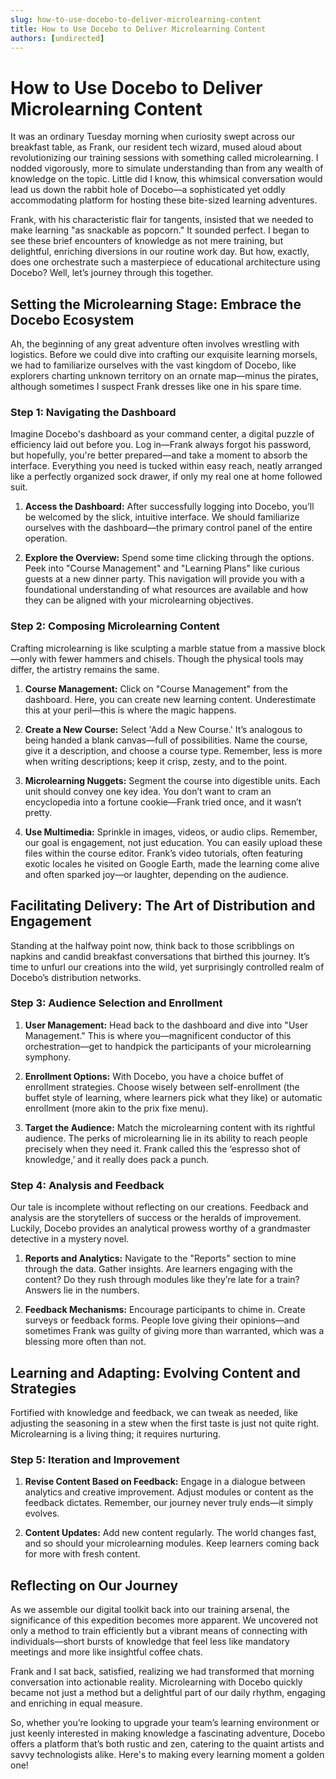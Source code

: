 ```yaml
---
slug: how-to-use-docebo-to-deliver-microlearning-content
title: How to Use Docebo to Deliver Microlearning Content
authors: [undirected]
---
```



# How to Use Docebo to Deliver Microlearning Content

It was an ordinary Tuesday morning when curiosity swept across our breakfast table, as Frank, our resident tech wizard, mused aloud about revolutionizing our training sessions with something called microlearning. I nodded vigorously, more to simulate understanding than from any wealth of knowledge on the topic. Little did I know, this whimsical conversation would lead us down the rabbit hole of Docebo—a sophisticated yet oddly accommodating platform for hosting these bite-sized learning adventures.

Frank, with his characteristic flair for tangents, insisted that we needed to make learning "as snackable as popcorn." It sounded perfect. I began to see these brief encounters of knowledge as not mere training, but delightful, enriching diversions in our routine work day. But how, exactly, does one orchestrate such a masterpiece of educational architecture using Docebo? Well, let’s journey through this together.

## Setting the Microlearning Stage: Embrace the Docebo Ecosystem

Ah, the beginning of any great adventure often involves wrestling with logistics. Before we could dive into crafting our exquisite learning morsels, we had to familiarize ourselves with the vast kingdom of Docebo, like explorers charting unknown territory on an ornate map—minus the pirates, although sometimes I suspect Frank dresses like one in his spare time.

### Step 1: Navigating the Dashboard

Imagine Docebo's dashboard as your command center, a digital puzzle of efficiency laid out before you. Log in—Frank always forgot his password, but hopefully, you're better prepared—and take a moment to absorb the interface. Everything you need is tucked within easy reach, neatly arranged like a perfectly organized sock drawer, if only my real one at home followed suit.

1. **Access the Dashboard:** After successfully logging into Docebo, you’ll be welcomed by the slick, intuitive interface. We should familiarize ourselves with the dashboard—the primary control panel of the entire operation.
   
2. **Explore the Overview:** Spend some time clicking through the options. Peek into "Course Management" and "Learning Plans" like curious guests at a new dinner party. This navigation will provide you with a foundational understanding of what resources are available and how they can be aligned with your microlearning objectives.

### Step 2: Composing Microlearning Content

Crafting microlearning is like sculpting a marble statue from a massive block—only with fewer hammers and chisels. Though the physical tools may differ, the artistry remains the same.

1. **Course Management:** Click on "Course Management" from the dashboard. Here, you can create new learning content. Underestimate this at your peril—this is where the magic happens.

2. **Create a New Course:** Select 'Add a New Course.' It’s analogous to being handed a blank canvas—full of possibilities. Name the course, give it a description, and choose a course type. Remember, less is more when writing descriptions; keep it crisp, zesty, and to the point.

3. **Microlearning Nuggets:** Segment the course into digestible units. Each unit should convey one key idea. You don’t want to cram an encyclopedia into a fortune cookie—Frank tried once, and it wasn’t pretty.

4. **Use Multimedia:** Sprinkle in images, videos, or audio clips. Remember, our goal is engagement, not just education. You can easily upload these files within the course editor. Frank’s video tutorials, often featuring exotic locales he visited on Google Earth, made the learning come alive and often sparked joy—or laughter, depending on the audience.

## Facilitating Delivery: The Art of Distribution and Engagement

Standing at the halfway point now, think back to those scribblings on napkins and candid breakfast conversations that birthed this journey. It’s time to unfurl our creations into the wild, yet surprisingly controlled realm of Docebo’s distribution networks.

### Step 3: Audience Selection and Enrollment

1. **User Management:** Head back to the dashboard and dive into "User Management." This is where you—magnificent conductor of this orchestration—get to handpick the participants of your microlearning symphony.

2. **Enrollment Options:** With Docebo, you have a choice buffet of enrollment strategies. Choose wisely between self-enrollment (the buffet style of learning, where learners pick what they like) or automatic enrollment (more akin to the prix fixe menu).

3. **Target the Audience:** Match the microlearning content with its rightful audience. The perks of microlearning lie in its ability to reach people precisely when they need it. Frank called this the ‘espresso shot of knowledge,’ and it really does pack a punch.

### Step 4: Analysis and Feedback

Our tale is incomplete without reflecting on our creations. Feedback and analysis are the storytellers of success or the heralds of improvement. Luckily, Docebo provides an analytical prowess worthy of a grandmaster detective in a mystery novel.

1. **Reports and Analytics:** Navigate to the "Reports" section to mine through the data. Gather insights. Are learners engaging with the content? Do they rush through modules like they’re late for a train? Answers lie in the numbers.

2. **Feedback Mechanisms:** Encourage participants to chime in. Create surveys or feedback forms. People love giving their opinions—and sometimes Frank was guilty of giving more than warranted, which was a blessing more often than not.

## Learning and Adapting: Evolving Content and Strategies

Fortified with knowledge and feedback, we can tweak as needed, like adjusting the seasoning in a stew when the first taste is just not quite right. Microlearning is a living thing; it requires nurturing.

### Step 5: Iteration and Improvement

1. **Revise Content Based on Feedback:** Engage in a dialogue between analytics and creative improvement. Adjust modules or content as the feedback dictates. Remember, our journey never truly ends—it simply evolves.

2. **Content Updates:** Add new content regularly. The world changes fast, and so should your microlearning modules. Keep learners coming back for more with fresh content.

## Reflecting on Our Journey

As we assemble our digital toolkit back into our training arsenal, the significance of this expedition becomes more apparent. We uncovered not only a method to train efficiently but a vibrant means of connecting with individuals—short bursts of knowledge that feel less like mandatory meetings and more like insightful coffee chats.

Frank and I sat back, satisfied, realizing we had transformed that morning conversation into actionable reality. Microlearning with Docebo quickly became not just a method but a delightful part of our daily rhythm, engaging and enriching in equal measure.

So, whether you’re looking to upgrade your team’s learning environment or just keenly interested in making knowledge a fascinating adventure, Docebo offers a platform that’s both rustic and zen, catering to the quaint artists and savvy technologists alike. Here's to making every learning moment a golden one!